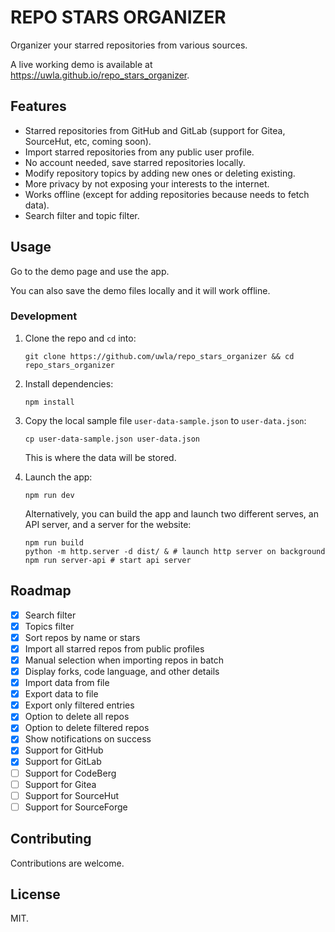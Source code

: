 # REPO STARS ORGANIZER

Organizer your starred repositories from various sources.

A live working demo is available at <https://uwla.github.io/repo_stars_organizer>.

## Features

- Starred repositories from GitHub and GitLab (support for Gitea, SourceHut, etc, coming soon).
- Import starred repositories from any public user profile.
- No account needed, save starred repositories locally.
- Modify repository topics by adding new ones or deleting existing.
- More privacy by not exposing your interests to the internet.
- Works offline (except for adding repositories because needs to fetch data).
- Search filter and topic filter.

## Usage

Go to the demo page and use the app.

You can also save the demo files locally and it will work offline.

### Development

1. Clone the repo and `cd` into:

    ```shell
    git clone https://github.com/uwla/repo_stars_organizer && cd repo_stars_organizer
    ```

2. Install dependencies:

    ```shell
    npm install
    ```

3. Copy the local sample file `user-data-sample.json` to `user-data.json`:

    ```shell
    cp user-data-sample.json user-data.json
    ```

    This is where the data will be stored.

4. Launch the app:

    ```shell
    npm run dev
    ```

    Alternatively, you can build the app and launch two different serves, an
    API server, and a server for the website:

    ```shell
    npm run build
    python -m http.server -d dist/ & # launch http server on background
    npm run server-api # start api server
    ```

## Roadmap

- [x] Search filter
- [x] Topics filter
- [x] Sort repos by name or stars
- [x] Import all starred repos from public profiles
- [x] Manual selection when importing repos in batch
- [x] Display forks, code language, and other details
- [x] Import data from file
- [x] Export data to file
- [x] Export only filtered entries
- [x] Option to delete all repos
- [x] Option to delete filtered repos
- [x] Show notifications on success
- [x] Support for GitHub
- [x] Support for GitLab
- [ ] Support for CodeBerg
- [ ] Support for Gitea
- [ ] Support for SourceHut
- [ ] Support for SourceForge

## Contributing

Contributions are welcome.

## License

MIT.
